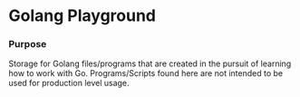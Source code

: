 # Golang Playground

### Purpose

Storage for Golang files/programs that are created in the pursuit of learning how to work with Go. Programs/Scripts found here are not intended to be used for production level usage.